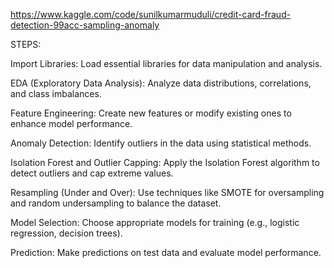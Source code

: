 https://www.kaggle.com/code/sunilkumarmuduli/credit-card-fraud-detection-99acc-sampling-anomaly


STEPS:

Import Libraries: Load essential libraries for data manipulation and analysis.

EDA (Exploratory Data Analysis): Analyze data distributions, correlations, and class imbalances.

Feature Engineering: Create new features or modify existing ones to enhance model performance.

Anomaly Detection: Identify outliers in the data using statistical methods.

Isolation Forest and Outlier Capping: Apply the Isolation Forest algorithm to detect outliers and cap extreme values.

Resampling (Under and Over): Use techniques like SMOTE for oversampling and random undersampling to balance the dataset.

Model Selection: Choose appropriate models for training (e.g., logistic regression, decision trees).

Prediction: Make predictions on test data and evaluate model performance.

